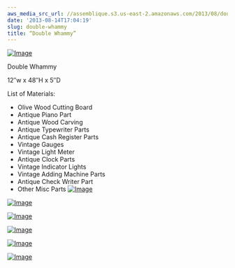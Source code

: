 ```yaml
---
aws_media_src_url: //assemblique.s3.us-east-2.amazonaws.com/2013/08/doublewhammy.jpg
date: '2013-08-14T17:04:19'
slug: double-whammy
title: “Double Whammy”
---
```


 [![Image](//assemblique.s3.us-east-2.amazonaws.com/2013/08/doublewhammy.jpg?w=487)](//assemblique.s3.us-east-2.amazonaws.com/2013/08/doublewhammy.jpg)

 Double Whammy

 12″w x 48″H x 5″D

 List of Materials:

  * Olive Wood Cutting Board
 * Antique Piano Part
 * Antique Wood Carving
 * Antique Typewriter Parts
 * Antique Cash Register Parts
 * Vintage Gauges
 * Vintage Light Meter
 * Antique Clock Parts
 * Vintage Indicator Lights
 * Vintage Adding Machine Parts
 * Antique Check Writer Part
 * Other Misc Parts
  [![Image](//assemblique.s3.us-east-2.amazonaws.com/2013/08/doublewhammy-body.jpg?w=487)](//assemblique.s3.us-east-2.amazonaws.com/2013/08/doublewhammy-body.jpg)

 [![Image](//assemblique.s3.us-east-2.amazonaws.com/2013/08/doublewhammy-mid2.jpg?w=487)](//assemblique.s3.us-east-2.amazonaws.com/2013/08/doublewhammy-mid2.jpg)

 [![Image](//assemblique.s3.us-east-2.amazonaws.com/2013/08/doublewhammy-mid.jpg?w=487)](//assemblique.s3.us-east-2.amazonaws.com/2013/08/doublewhammy-mid.jpg)

 [![Image](//assemblique.s3.us-east-2.amazonaws.com/2013/08/doublewhammy-neck.jpg?w=487)](//assemblique.s3.us-east-2.amazonaws.com/2013/08/doublewhammy-neck.jpg)

 [![Image](//assemblique.s3.us-east-2.amazonaws.com/2013/08/doublewhammy-angle.jpg?w=487)](//assemblique.s3.us-east-2.amazonaws.com/2013/08/doublewhammy-angle.jpg)

 [![Image](//assemblique.s3.us-east-2.amazonaws.com/2013/08/doublewhammy-carving.jpg?w=487)](//assemblique.s3.us-east-2.amazonaws.com/2013/08/doublewhammy-carving.jpg)